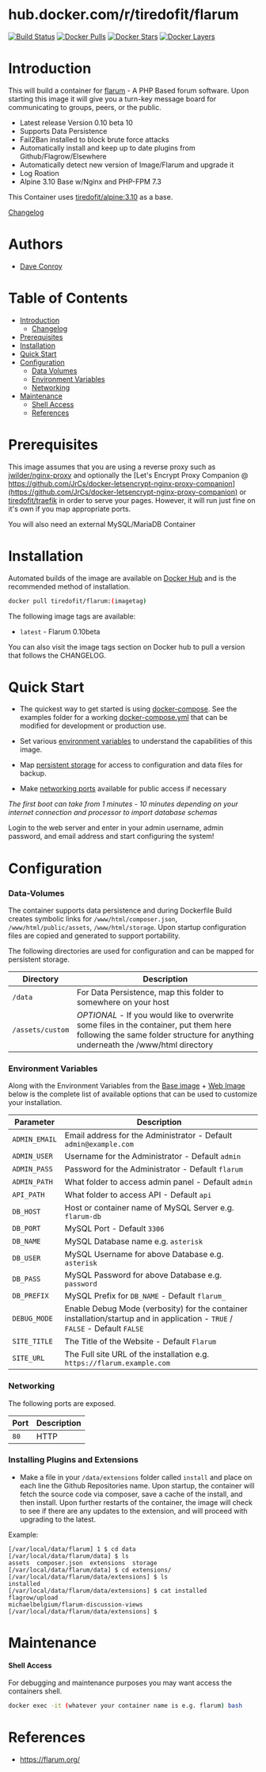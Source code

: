 
# hub.docker.com/r/tiredofit/flarum

[![Build Status](https://img.shields.io/docker/build/tiredofit/flarum.svg)](https://hub.docker.com/r/tiredofit/flarum)
[![Docker Pulls](https://img.shields.io/docker/pulls/tiredofit/flarum.svg)](https://hub.docker.com/r/tiredofit/flarum)
[![Docker Stars](https://img.shields.io/docker/stars/tiredofit/flarum.svg)](https://hub.docker.com/r/tiredofit/flarum)
[![Docker Layers](https://images.microbadger.com/badges/image/tiredofit/flarum.svg)](https://microbadger.com/images/tiredofit/flarum)

# Introduction

This will build a container for [flarum](https://www.flarum.org) - A PHP Based forum software. Upon starting this image it will give you a turn-key message board for communicating to groups, peers, or the public. 

* Latest release Version 0.10 beta 10
* Supports Data Persistence
* Fail2Ban installed to block brute force attacks
* Automatically install and keep up to date plugins from Github/Flagrow/Elsewhere
* Automatically detect new version of Image/Flarum and upgrade it
* Log Roation
* Alpine 3.10 Base w/Nginx and PHP-FPM 7.3

This Container uses [tiredofit/alpine:3.10](https://hub.docker.com/r/tiredofit/alpine) as a base.
        
[Changelog](CHANGELOG.md)

# Authors

- [Dave Conroy](https://github.com/tiredofit)

# Table of Contents

- [Introduction](#introduction)
    - [Changelog](CHANGELOG.md)
- [Prerequisites](#prerequisites)
- [Installation](#installation)
- [Quick Start](#quick-start)
- [Configuration](#configuration)
    - [Data Volumes](#data-volumes)
    - [Environment Variables](#environmentvariables)   
    - [Networking](#networking)
- [Maintenance](#maintenance)
    - [Shell Access](#shell-access)
   - [References](#references)

# Prerequisites

This image assumes that you are using a reverse proxy such as [jwilder/nginx-proxy](https://github.com/jwilder/nginx-proxy) and optionally the [Let's Encrypt Proxy Companion @ https://github.com/JrCs/docker-letsencrypt-nginx-proxy-companion](https://github.com/JrCs/docker-letsencrypt-nginx-proxy-companion) or [tiredofit/traefik](https://github.com/tiredofit/docker-traefik) in order to serve your pages. However, it will run just fine on it's own if you map appropriate ports.

You will also need an external MySQL/MariaDB Container

# Installation

Automated builds of the image are available on [Docker Hub](https://hub.docker.com/r/tiredofit/flarum) and is the recommended method of installation.


```bash
docker pull tiredofit/flarum:(imagetag)
```
The following image tags are available:

* `latest` - Flarum 0.10beta

You can also visit the image tags section on Docker hub to pull a version that follows the CHANGELOG.


# Quick Start

* The quickest way to get started is using [docker-compose](https://docs.docker.com/compose/). See the examples folder for a working [docker-compose.yml](examples/docker-compose.yml) that can be modified for development or production use.

* Set various [environment variables](#environment-variables) to understand the capabilities of this image.
* Map [persistent storage](#data-volumes) for access to configuration and data files for backup.
* Make [networking ports](#networking) available for public access if necessary

*The first boot can take from 1 minutes - 10 minutes depending on your internet connection and processor to import database schemas*

Login to the web server and enter in your admin username, admin password, and email address and start configuring the system!

# Configuration

### Data-Volumes

The container supports data persistence and during Dockerfile Build creates symbolic links for `/www/html/composer.json`, `/www/html/public/assets`, `/www/html/storage`. Upon startup configuration files are copied and generated to support portability.

The following directories are used for configuration and can be mapped for persistent storage.

| Directory    | Description                                                 |
|--------------|-------------------------------------------------------------|
|  `/data`    | For Data Persistence, map this folder to somewhere on your host |
|  `/assets/custom` | *OPTIONAL* - If you would like to overwrite some files in the container, put them here following the same folder structure for anything underneath the /www/html directory |

### Environment Variables

Along with the Environment Variables from the [Base image](https://hub.docker.com/r/tiredofit/alpine) + [Web Image](https://hub.docker.com/r/tiredofit/nginx-php-fpm) below is the complete list of available options that can be used to customize your installation.

| Parameter        | Description                            |
|------------------|----------------------------------------|
| `ADMIN_EMAIL` | Email address for the Administrator - Default `admin@example.com` |
| `ADMIN_USER` | Username for the Administrator - Default `admin` |
| `ADMIN_PASS` | Password for the Administrator - Default `flarum` |
| `ADMIN_PATH` | What folder to access admin panel - Default `admin` |
| `API_PATH` | What folder to access API - Default `api` |
| `DB_HOST` | Host or container name of MySQL Server e.g. `flarum-db` |
| `DB_PORT` | MySQL Port - Default `3306` |
| `DB_NAME` | MySQL Database name e.g. `asterisk` |
| `DB_USER` | MySQL Username for above Database e.g. `asterisk` |
| `DB_PASS` | MySQL Password for above Database e.g. `password`|
| `DB_PREFIX` | MySQL Prefix for `DB_NAME` - Default `flarum_`|
| `DEBUG_MODE` | Enable Debug Mode (verbosity) for the container installation/startup and in application - `TRUE` / `FALSE` - Default `FALSE` |
| `SITE_TITLE` | The Title of the Website - Default `Flarum` |
| `SITE_URL` | The Full site URL of the installation e.g. `https://flarum.example.com` |

### Networking

The following ports are exposed.

| Port      | Description |
|-----------|-------------|
| `80`      | HTTP        |

### Installing Plugins and Extensions

* Make a file in your `/data/extensions` folder called `install` and place on each line the Github Repositories name. Upon startup, the container will fetch the source code via composer, save a cache of the install, and then install. Upon further restarts of the container, the image will check to see if there are any updates to the extension, and will proceed with upgrading to the latest.

Example:

````
[/var/local/data/flarum] 1 $ cd data
[/var/local/data/flarum/data] $ ls
assets  composer.json  extensions  storage
[/var/local/data/flarum/data] $ cd extensions/
[/var/local/data/flarum/data/extensions] $ ls
installed
[/var/local/data/flarum/data/extensions] $ cat installed
flagrow/upload
michaelbelgium/flarum-discussion-views
[/var/local/data/flarum/data/extensions] $ 
````

# Maintenance


#### Shell Access

For debugging and maintenance purposes you may want access the containers shell. 

```bash
docker exec -it (whatever your container name is e.g. flarum) bash
```

# References

* https://flarum.org/
